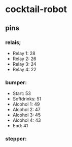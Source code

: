 # cocktail-robot

## pins

### relais;

- Relay 1: 28
- Relay 2: 26
- Relay 3: 24
- Relay 4: 22

### bumper:

- Start: 53
- Softdrinks: 51
- Alcohol 1: 49
- Alcohol 2: 47
- Alcohol 3: 45
- Alcohol 4: 43
- End: 41

### stepper:

